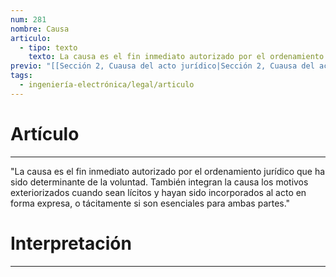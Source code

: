 ```yaml
---
num: 281
nombre: Causa
articulo:
  - tipo: texto
    texto: La causa es el fin inmediato autorizado por el ordenamiento jurídico que ha sido determinante de la voluntad. También integran la causa los motivos exteriorizados cuando sean lícitos y hayan sido incorporados al acto en forma expresa, o tácitamente si son esenciales para ambas partes.
previo: "[[Sección 2, Cuausa del acto jurídico|Sección 2, Cuausa del acto jurídico]]"
tags:
  - ingeniería-electrónica/legal/articulo
---
```

# Artículo
---
"La causa es el fin inmediato autorizado por el ordenamiento jurídico que ha sido determinante de la voluntad. También integran la causa los motivos exteriorizados cuando sean lícitos y hayan sido incorporados al acto en forma expresa, o tácitamente si son esenciales para ambas partes."

# Interpretación
---
